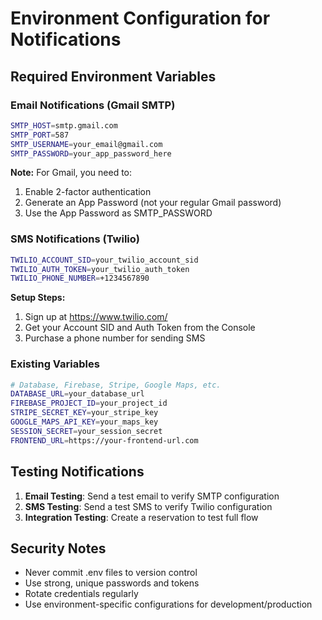 # Environment Configuration for Notifications

## Required Environment Variables

### Email Notifications (Gmail SMTP)
```bash
SMTP_HOST=smtp.gmail.com
SMTP_PORT=587
SMTP_USERNAME=your_email@gmail.com
SMTP_PASSWORD=your_app_password_here
```

**Note:** For Gmail, you need to:
1. Enable 2-factor authentication
2. Generate an App Password (not your regular Gmail password)
3. Use the App Password as SMTP_PASSWORD

### SMS Notifications (Twilio)
```bash
TWILIO_ACCOUNT_SID=your_twilio_account_sid
TWILIO_AUTH_TOKEN=your_twilio_auth_token
TWILIO_PHONE_NUMBER=+1234567890
```

**Setup Steps:**
1. Sign up at https://www.twilio.com/
2. Get your Account SID and Auth Token from the Console
3. Purchase a phone number for sending SMS

### Existing Variables
```bash
# Database, Firebase, Stripe, Google Maps, etc.
DATABASE_URL=your_database_url
FIREBASE_PROJECT_ID=your_project_id
STRIPE_SECRET_KEY=your_stripe_key
GOOGLE_MAPS_API_KEY=your_maps_key
SESSION_SECRET=your_session_secret
FRONTEND_URL=https://your-frontend-url.com
```

## Testing Notifications

1. **Email Testing**: Send a test email to verify SMTP configuration
2. **SMS Testing**: Send a test SMS to verify Twilio configuration
3. **Integration Testing**: Create a reservation to test full flow

## Security Notes

- Never commit .env files to version control
- Use strong, unique passwords and tokens
- Rotate credentials regularly
- Use environment-specific configurations for development/production

